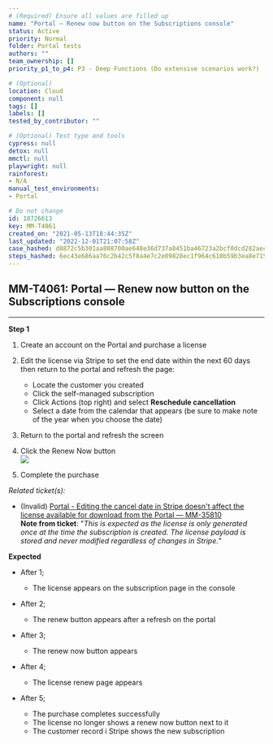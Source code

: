 ```yaml
---
# (Required) Ensure all values are filled up
name: "Portal — Renew now button on the Subscriptions console"
status: Active
priority: Normal
folder: Portal tests
authors: ""
team_ownership: []
priority_p1_to_p4: P3 - Deep Functions (Do extensive scenarios work?)

# (Optional)
location: Cloud
component: null
tags: []
labels: []
tested_by_contributor: ""

# (Optional) Test type and tools
cypress: null
detox: null
mmctl: null
playwright: null
rainforest: 
- N/A
manual_test_environments: 
- Portal

# Do not change
id: 10726613
key: MM-T4061
created_on: "2021-05-13T18:44:35Z"
last_updated: "2022-12-01T21:07:58Z"
case_hashed: d8872c5b301aa808700ae648e36d737a8451ba46723a2bcf0dcd282aeccde5f2b3d73964782d9c221f9b4b84d4355327
steps_hashed: 6ec43e686aa76c2b42c5f8a4e7c2e09828ec1f964c610b59b3ea8e715a7935f9bf3537e07a40fccdbaa688c2ee2db342
---
```


<!-- (Auto-generated) Based on frontmatter's "key" and "name" -->

## MM-T4061: Portal — Renew now button on the Subscriptions console

---

**Step 1**

1. Create an account on the Portal and purchase a license

2. Edit the license via Stripe to set the end date within the next 60 days then return to the portal and refresh the page:

   - Locate the customer you created
   - Click the self-managed subscription
   - Click Actions (top right) and select **Reschedule cancellation**
   - Select a date from the calendar that appears (be sure to make note of the year when you choose the date)

3. Return to the portal and refresh the screen

4. Click the Renew Now button\
   ![](https://smartbear-tm4j-prod-us-west-2-attachment-rich-text.s3.us-west-2.amazonaws.com/embedded-f3277290f945470c4add5d21ef3dc7ca7b74388fc7152bfb6b99ae58c66a95a8-1620929730574-Screen+Shot+2021-05-13+at+2.13.34+PM.png)

5. Complete the purchase

_Related ticket(s):_

- (Invalid) [Portal - Editing the cancel date in Stripe doesn't affect the license available for download from the Portal — MM-35810](https://mattermost.atlassian.net/browse/MM-35810)\
  **Note from ticket**: "_This is expected as the license is only generated once at the time the subscription is created. The license payload is stored and never modified regardless of changes in Stripe._"

**Expected**

- After 1;

  - The license appears on the subscription page in the console

- After 2;

  - The renew button appears after a refresh on the portal

- After 3;

  - The renew now button appears

- After 4;

  - The license renew page appears

- After 5;

  - The purchase completes successfully
  - The license no longer shows a renew now button next to it
  - The customer record i Stripe shows the new subscription
